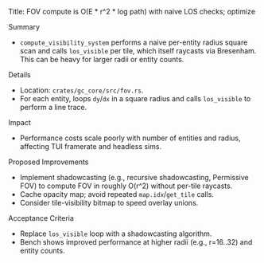 Title: FOV compute is O(E * r^2 * log path) with naive LOS checks; optimize

Summary
- `compute_visibility_system` performs a naive per-entity radius square scan and calls `los_visible` per tile, which itself raycasts via Bresenham. This can be heavy for larger radii or entity counts.

Details
- Location: `crates/gc_core/src/fov.rs`.
- For each entity, loops `dy`/`dx` in a square radius and calls `los_visible` to perform a line trace.

Impact
- Performance costs scale poorly with number of entities and radius, affecting TUI framerate and headless sims.

Proposed Improvements
- Implement shadowcasting (e.g., recursive shadowcasting, Permissive FOV) to compute FOV in roughly O(r^2) without per-tile raycasts.
- Cache opacity map; avoid repeated `map.idx`/`get_tile` calls.
- Consider tile-visibility bitmap to speed overlay unions.

Acceptance Criteria
- Replace `los_visible` loop with a shadowcasting algorithm.
- Bench shows improved performance at higher radii (e.g., r=16..32) and entity counts.
